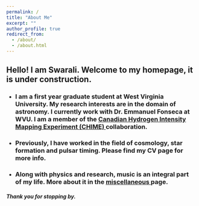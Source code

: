 ```yaml
---
permalink: /
title: "About Me"
excerpt: ""
author_profile: true
redirect_from: 
  - /about/
  - /about.html
---
```


## Hello! I am Swarali. Welcome to my homepage, it is under construction.


* ### I am a first year graduate student at West Virginia University. My research interests are in the domain of astronomy. I currently work with Dr. Emmanuel Fonseca at WVU. I am a member of the <a href="https://chime-experiment.ca/en"> Canadian Hydrogen Intensity Mapping Experiment (CHIME) </a> collaboration.

* ### Previously, I have worked in the field of cosmology, star formation and pulsar timing. Please find my CV page for more info.

* ### Along with physics and research, music is an integral part of my life. More about it in the <a href="https://swarali-glitch.github.io/misc/"> miscellaneous </a> page.


##### Thank you for stopping by.
